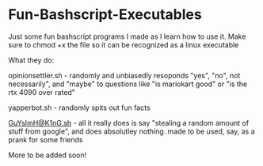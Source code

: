 # Fun-Bashscript-Executables
Just some fun bashscript programs I made as I learn how to use it.
Make sure to chmod +x the file so it can be recognized as a linux executable

What they do:

opinionsettler.sh - randomly and unbiasedly resoponds "yes", "no", not necessarily", and "maybe" to questions like "is mariokart good" or "is the rtx 4090 over rated"

yapperbot.sh - randomly spits out fun facts

GuYsImH@K1nG.sh - all it really does is say "stealing a random amount of stuff from google", and does absolutley nothing. made to be used, say, as a prank for some friends

More to be added soon!
